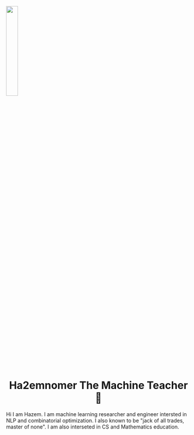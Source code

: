 <img src="https://images-na.ssl-images-amazon.com/images/I/51VZOdAoo-L._AC_.jpg" align="center" width="25%"/>
<h1 align="center">Ha2emnomer The Machine Teacher 👋</h1>

Hi I am Hazem. I am machine learning researcher and engineer intersted in NLP and combinatorial optimization. I also known to be "jack of all trades, master of none". 
I am also interseted in CS and Mathematics education. 
